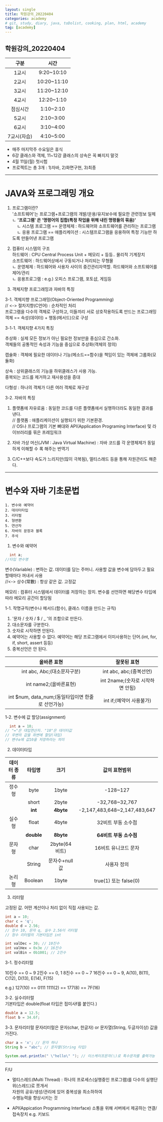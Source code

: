 ```yaml
---
layout: single
title: 학원강의_20220404
categories: academy
# git, study, diary, java, toDolist, cooking, plan, html, academy
tag: [academy] 
---
```

  
## 학원강의_20220404  
  
|구분|시간|
|:--:|:--:|
|1교시| 9:20~10:10|
|2교시| 10:20~11:10|
|3교시| 11:20~12:10|
|4교시| 12:20~1:10|
|점심시간| 1:10~2:10|
|5교시| 2:10~3:00|
|6교시| 3:10~4:00|
|7교시(자습)| 4:10~5:00|
  
* 매주 마지막주 수요일은 휴식  
* 6강 클래스와 객체, 11~12강 클래스의 상속은 꼭 빠지지 말것
* 4월 11일(월) 첫시험  
* 프로젝트는 총 3개 : 1)자바, 2)화면구현, 3)최종  

----
# JAVA와 프로그래밍 개요

1. 프로그램이란?   
'소프트웨어'는 프로그램+프로그램의 개발/운용/유지보수에 필요한 관련정보 일체   
ㄴ **'프로그램' 은 '명령어의 집합(특정 작업을 위해 내린 명령들의 묶음)'**   
&nbsp;&nbsp;&nbsp;&nbsp;ㄴ 시스템 프로그램 == 운영체제 : 하드웨어와 소프트웨어를 관리하는 프로그램  
&nbsp;&nbsp;&nbsp;&nbsp;ㄴ 응용 프로그램 == 애플리케이션 : 시스템프로그램을 응용하여 특정 기능만 하도록 만들어낸 프로그램  
  
2. 컴퓨터 시스템의 구조  
하드웨어 : CPU Central Process Unit + 메모리 + 등등.. 물리적 기계장치     
소프트웨어 : 하드웨어상에서 구동되거나 처리되는 무형물    
ㄴ 운영체제 : 하드웨어와 사용자 사이의 중간관리자역할. 하드웨어와 소프트웨어를 제어/관리   
ㄴ 응용프로그램 : e.g.) 오피스 프로그램, 포토샵, 게임등     
  
3. 객체지향 프로그래밍과 자바의 특징    

3-1. 객체지향 프로그래밍(Object-Oriented Programming)   
// <-> 절차지향(C언어) : 순차적인 처리  
프로그램을 다수의 객체로 구성하고, 이들끼리 서로 상호작용하도록 만드는 프로그래밍  
객체 == 속성(데이터) + 행동(메서드)으로 구성  

3-1-1. 객체지향 4가지 특징  
         
추상화 : 실제 모든 정보가 아닌 필요한 정보만을 중심으로 간소화.  
        객체들의 공통적인 속성과 기능을 중심으로 추상화(객체의 정의)   
           
캡슐화 : 객체에 필요한 데이터나 기능(메소드==함수)을 책임이 있는 객체에 그룹화(모듈화)

상속 : 상위클래스의 기능을 하위클래스가 사용 가능.  
       중복되는 코드를 제거하고 재사용성을 증대    

다형성 : 하나의 객체가 다른 여러 객체로 재구성

3-2. 자바의 특징  
1) 플랫폼에 자유로움 : 동일한 코드를 다른 플랫폼에서 실행하더라도 동일한 결과를 낸다.  
// 플랫폼 : 애플리케이션이 실행되기 위한 기본환경.   
//          OS나 프로그램의 기본 뼈대와 API(Application Programing Interface) 및 라이브러리를 묶은 프레임워크  
2) 자바 가상 머신(JVM : Java Virtual Machine) : 자바 코드를 각 운영체제가 동일하게 이해할 수 록 해주는 번역기  
  
3) C/C++보다 속도가 느리지만(많이 극복됨), 멀티스래드 등을 통해 자원관리도 해준다.  


----
# 변수와 자바 기초문법
~~~
1. 변수와 예약어
2. 데이터타입
3. 리터럴
4. 형변환
5. 연산자
6. 자바의 문장과 블록
7. 주석
~~~
  
1. 변수와 예약어  
~~~java
  int a;
//타입 변수명
~~~

변수(Variable) : 변하는 값. 데이터를 담는 주머니. 사용할 값을 변수에 담아두고 필요할때마다 꺼내서 사용   
//<-> 상수(常數) : 항상 같은 값. 고정값  

메모리 : 컴퓨터 시스템에서 데이터를 저장하는 장치. 변수를 선언하면 해당변수 타입에따라 메모리 공간이 할당됨  

1-1. 작명규칙(변수나 메서드(함수), 클래스 이름을 만드는 규칙)  
1) '문자 / 숫자 / $ / _ '의 조합으로 만든다.  
2) 대소문자를 구분한다.  
3) 숫자로 시작하면 안된다.  
4) 예약어는 사용할 수 없다. 예약어는 해당 프로그램에서 이미사용하는 단어.(int, for, if, short, assert 등등)  
5) 중복선언은 안 된다.  
  
|올바른 표현|잘못된 표현|
|:--:|:--:|
|int abc, Abc;(대소문자구분)|int abc, abc;(중복선언)|
|int name2;(올바른표현)|int 2name;(숫자로 시작하면 안됨)|
|int $num, data_num;(동일타입이면 한줄로 선언가능)|int if;(예약어 사용불가)|
  
1-2. 변수에 값 할당(assignment)
~~~java
  int a = 10;
// "="은 대입연산자. "10"은 데이터값
// 우변의 값을 좌변에 할당(대입)
// 변수a에 값10을 저장하라는 의미
~~~
  
2. 데이터타입

|데이터 종류|타입명|크기|값의 표현범위|
|:--:|:--:|:--:|:--:|
|정수형|byte|1byte|-128~127|
||short|2byte|-32,768~32,767|
|| **int** | **4byte** |-2,147,483,648~2,147,483,647|
|실수형|float|4byte|32비트 부동 소수점|
|| **double** | **8byte** | **64비트 부동 소수점** |
|문자형|char|2byte(64비트)|16비트 유니코드 문자|
||String|문자수+null값|사용자 정의|
|논리형|Boolean|1byte|true(1) 또는 false(0)|
 


3. 리터럴

고정된 값. 어떤 계산이나 처리 없이 직접 사용되는 값.
~~~java
int a = 10;
char c = 'q';
double d = 2.56;
// 정수 10, 문자 q, 실수 2.56이 리터럴
// 정수 리터럴의 기본타입은 int

int valDec = 30; // 10진수
int valHex = 0x3e // 16진수
int valBin = 0b1001; // 2진수
~~~

3-1. 정수리터럴

10진수 == 0 ~ 9
2진수 == 0, 1
8진수 == 0 ~ 7
16진수 == 0 ~ 9, A(10), B(11), C(12), D(13), E(14), F(15)

e.g.) 127(10) == 0111 1111(2) == 177(8) == 7F(16)

3-2. 실수리터럴  
기본타입은 double(float 타입은 접미사f를 붙인다.)  
~~~java
double a = 12.5;
float b = 34.6f;
~~~
  
3-3. 문자리터럴
문자리터럴은 문자(char, 한글자) or 문자열(String, 두글자이상) 값을 가진다.

~~~java
char a = 'x'; // 문자 하나
String b = "abc"; // 문자열(String 타입)

System.out.println(" \"hello\" "); // 이스케이프문자(\)로 특수문자를 출력가능
~~~

----
F/U

- 멀티스레드(Multi Thread)
  : 하나의 프로세스(실행중인 프로그램)를 다수의 실행단위(스레드)로 쪼개서   
  자원의 공유/생성/관리에 있어 중복성을 최소하하여  
  수행능력을 향상시키는 것  

- API(Appication Programming Interface)
소통을 위해 서버에서 제공하는 연결/접속장치 e.g. 키보드
